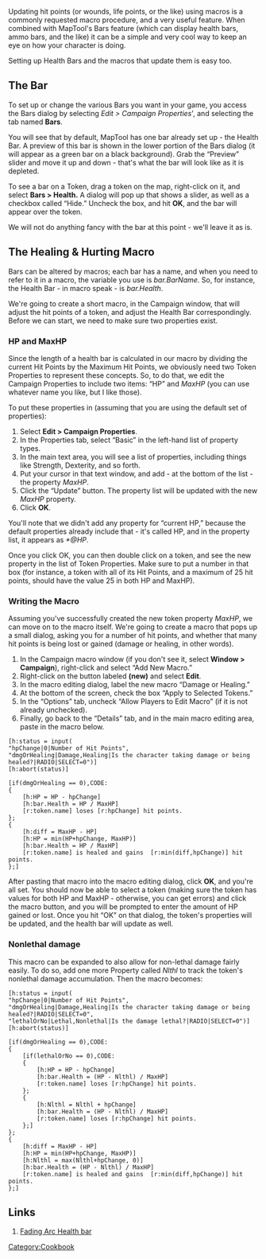 Updating hit points (or wounds, life points, or the like) using macros is a commonly requested macro procedure, and a very useful feature. When combined with MapTool's Bars feature (which can display health bars, ammo bars, and the like) it can be a simple and very cool way to keep an eye on how your character is doing.

Setting up Health Bars and the macros that update them is easy too.

The Bar
-------

To set up or change the various Bars you want in your game, you access the Bars dialog by selecting *Edit &gt; Campaign Properties*', and selecting the tab named **Bars**.

You will see that by default, MapTool has one bar already set up - the Health Bar. A preview of this bar is shown in the lower portion of the Bars dialog (it will appear as a green bar on a black background). Grab the “Preview” slider and move it up and down - that's what the bar will look like as it is depleted.

To see a bar on a Token, drag a token on the map, right-click on it, and select **Bars &gt; Health.** A dialog will pop up that shows a slider, as well as a checkbox called “Hide.” Uncheck the box, and hit **OK**, and the bar will appear over the token.

We will not do anything fancy with the bar at this point - we'll leave it as is.

The Healing & Hurting Macro
---------------------------

Bars can be altered by macros; each bar has a name, and when you need to refer to it in a macro, the variable you use is *bar.BarName*. So, for instance, the Health Bar - in macro speak - is *bar.Health*.

We're going to create a short macro, in the Campaign window, that will adjust the hit points of a token, and adjust the Health Bar correspondingly. Before we can start, we need to make sure two properties exist.

### HP and MaxHP

Since the length of a health bar is calculated in our macro by dividing the current Hit Points by the Maximum Hit Points, we obviously need two Token Properties to represent these concepts. So, to do that, we edit the Campaign Properties to include two items: “HP” and *MaxHP* (you can use whatever name you like, but I like those).

To put these properties in (assuming that you are using the default set of properties):

1.  Select **Edit &gt; Campaign Properties**.
2.  In the Properties tab, select “Basic” in the left-hand list of property types.
3.  In the main text area, you will see a list of properties, including things like Strength, Dexterity, and so forth.
4.  Put your cursor in that text window, and add - at the bottom of the list - the property *MaxHP*.
5.  Click the “Update” button. The property list will be updated with the new *MaxHP* property.
6.  Click **OK**.

You'll note that we didn't add any property for “current HP,” because the default properties already include that - it's called HP, and in the property list, it appears as *\*@HP*.

Once you click OK, you can then double click on a token, and see the new property in the list of Token Properties. Make sure to put a number in that box (for instance, a token with all of its Hit Points, and a maximum of 25 hit points, should have the value 25 in both HP and MaxHP).

### Writing the Macro

Assuming you've successfully created the new token property *MaxHP*, we can move on to the macro itself. We're going to create a macro that pops up a small dialog, asking you for a number of hit points, and whether that many hit points is being lost or gained (damage or healing, in other words).

1.  In the Campaign macro window (if you don't see it, select **Window &gt; Campaign**), right-click and select “Add New Macro.”
2.  Right-click on the button labeled **(new)** and select **Edit**.
3.  In the macro editing dialog, label the new macro “Damage or Healing.”
4.  At the bottom of the screen, check the box “Apply to Selected Tokens.”
5.  In the “Options” tab, uncheck “Allow Players to Edit Macro” (if it is not already unchecked).
6.  Finally, go back to the “Details” tab, and in the main macro editing area, paste in the macro below.

``` mtmacro
[h:status = input(
"hpChange|0|Number of Hit Points",
"dmgOrHealing|Damage,Healing|Is the character taking damage or being healed?|RADIO|SELECT=0")]
[h:abort(status)]

[if(dmgOrHealing == 0),CODE:
{
    [h:HP = HP - hpChange]
    [h:bar.Health = HP / MaxHP]
    [r:token.name] loses [r:hpChange] hit points.
};
{
    [h:diff = MaxHP - HP]
    [h:HP = min(HP+hpChange, MaxHP)]
    [h:bar.Health = HP / MaxHP]
    [r:token.name] is healed and gains  [r:min(diff,hpChange)] hit points.
};]
```

After pasting that macro into the macro editing dialog, click **OK**, and you're all set. You should now be able to select a token (making sure the token has values for both HP and MaxHP - otherwise, you can get errors) and click the macro button, and you will be prompted to enter the amount of HP gained or lost. Once you hit “OK” on that dialog, the token's properties will be updated, and the health bar will update as well.

### Nonlethal damage

This macro can be expanded to also allow for non-lethal damage fairly easily. To do so, add one more Property called *Nlthl* to track the token's nonlethal damage accumulation. Then the macro becomes:

``` mtmacro
[h:status = input(
"hpChange|0|Number of Hit Points",
"dmgOrHealing|Damage,Healing|Is the character taking damage or being healed?|RADIO|SELECT=0",
"lethalOrNo|Lethal,Nonlethal|Is the damage lethal?|RADIO|SELECT=0")]
[h:abort(status)]

[if(dmgOrHealing == 0),CODE:
{
    [if(lethalOrNo == 0),CODE:
    {
        [h:HP = HP - hpChange]
        [h:bar.Health = (HP - Nlthl) / MaxHP]
        [r:token.name] loses [r:hpChange] hit points.
    };
    {
        [h:Nlthl = Nlthl + hpChange]
        [h:bar.Health = (HP - Nlthl) / MaxHP]
        [r:token.name] loses [r:hpChange] hit points.
    };]
};
{
    [h:diff = MaxHP - HP]
    [h:HP = min(HP+hpChange, MaxHP)]
    [h:Nlthl = max(Nlthl+hpChange, 0)]
    [h:bar.Health = (HP - Nlthl) / MaxHP]
    [r:token.name] is healed and gains  [r:min(diff,hpChange)] hit points.
};]
```

Links
-----

1.  [Fading Arc Health bar](http://forums.rptools.net/viewtopic.php?t=13493)

<Category:Cookbook>